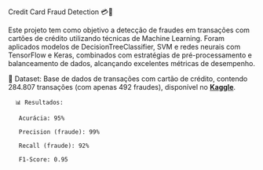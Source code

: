 Credit Card Fraud Detection 💳🧠

Este projeto tem como objetivo a detecção de fraudes em transações com cartões de crédito utilizando técnicas de Machine Learning. Foram aplicados modelos de DecisionTreeClassifier, SVM e redes neurais com TensorFlow e Keras, combinados com estratégias de pré-processamento e balanceamento de dados, alcançando excelentes métricas de desempenho. 

📁 Dataset:
Base de dados de transações com cartão de crédito, contendo 284.807 transações (com apenas 492 fraudes), disponível no [**Kaggle**](https://www.kaggle.com/datasets/mlg-ulb/creditcardfraud).

 
      📊 Resultados: 

       Acurácia: 95%

       Precision (fraude): 99%

       Recall (fraude): 92%

       F1-Score: 0.95

